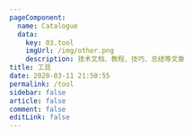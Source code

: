 ```yaml
---
pageComponent: 
  name: Catalogue
  data: 
    key: 03.tool
    imgUrl: /img/other.png
    description: 技术文档、教程、技巧、总结等文章
title: 工具
date: 2020-03-11 21:50:55
permalink: /tool
sidebar: false
article: false
comment: false
editLink: false
---
```

